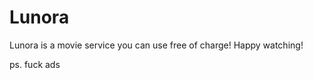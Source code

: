 <h1>Lunora</h1>
<p>Lunora is a movie service you can use free of charge! Happy watching!</p>
ps. fuck ads